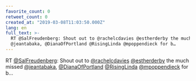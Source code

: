 ```yaml
---
favorite_count: 0
retweet_count: 0
created_at: "2019-03-08T11:03:50.000Z"
lang: en
full_text: >-
  RT @SalFreudenberg: Shout out to @rachelcdavies @estherderby the much missed
  @jeantabaka, @DianaOfPortland @RisingLinda @mpoppendieck for b…
---
```


RT [@SalFreudenberg](https://twitter.com/SalFreudenberg): Shout out to
[@rachelcdavies](https://twitter.com/rachelcdavies)
[@estherderby](https://twitter.com/estherderby) the much missed
[@jeantabaka](https://twitter.com/jeantabaka),
[@DianaOfPortland](https://twitter.com/DianaOfPortland)
[@RisingLinda](https://twitter.com/RisingLinda)
[@mpoppendieck](https://twitter.com/mpoppendieck) for b…
